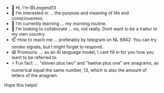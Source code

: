 - 👋 Hi, I’m @Lexgend13
- 👀 I’m interested in ... the purpose and meaning of life and consciousness.
- 🌱 I’m currently learning ... my morning routine.
- 💞️ I’m looking to collaborate ... no, not really. Dont want to be a traitor to my own country
- 📫 How to reach me ... preferably by telegram on NL 6942. You can try smoke signals, but I might forget to respond.
- 😄 Pronouns: ... as an AI language model, I cant fill in for you how you want to be referred to.
- ⚡ Fun fact: ... "eleven plus two" and "twelve plus one" are anagrams, as numerical equal the same number, 13, which is also the amount of letters of the anagram.

Hope this helps!
